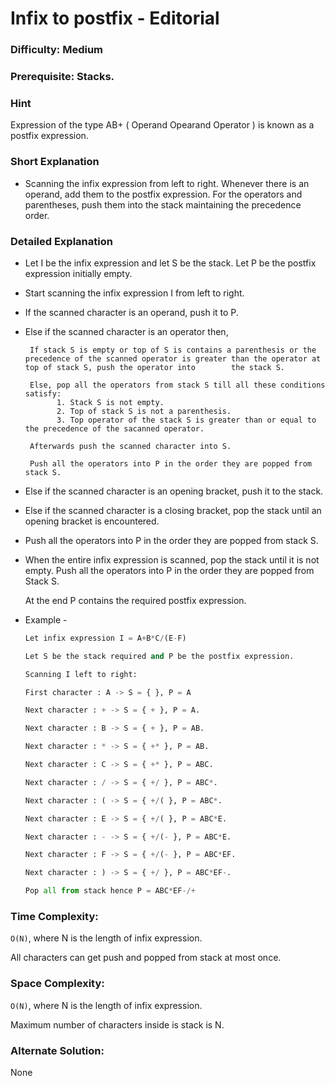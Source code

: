 
# Infix to postfix - Editorial

### Difficulty:  Medium

### Prerequisite:  Stacks.

### Hint

Expression of the type AB+ ( Operand Opearand Operator ) is known as a postfix expression. 

### Short Explanation

* Scanning the infix expression from left to right. Whenever there is an operand, add them to the postfix expression. For the operators and parentheses, push them into the stack maintaining the precedence order.

### Detailed Explanation

* Let I be the infix expression and let S be the stack. Let P be the postfix expression initially empty.
* Start scanning the infix expression I from left to right.
 
* If the scanned character is an operand, push it to P.
 
* Else if the scanned character is an operator then,
       
       If stack S is empty or top of S is contains a parenthesis or the precedence of the scanned operator is greater than the operator at top of stack S, push the operator into        the stack S.
       
       Else, pop all the operators from stack S till all these conditions satisfy:
             1. Stack S is not empty.
             2. Top of stack S is not a parenthesis.
             3. Top operator of the stack S is greater than or equal to the precedence of the sacanned operator.
       
       Afterwards push the scanned character into S.

       Push all the operators into P in the order they are popped from stack S.

* Else if the scanned character is an opening bracket, push it to the stack. 
* Else if the scanned character is a closing bracket, pop the stack until an opening bracket is encountered.
* 
  Push all the operators into P in the order they are popped from stack S. 

* When the entire infix expression is scanned, pop the stack until it is not empty. Push all the operators into P in the order they are popped from Stack S.
 
  At the end P contains the required postfix expression.

* Example -
  ```python
  Let infix expression I = A+B*C/(E-F)
  
  Let S be the stack required and P be the postfix expression.

  Scanning I left to right:

  First character : A -> S = { }, P = A
  
  Next character : + -> S = { + }, P = A.
  
  Next character : B -> S = { + }, P = AB.
  
  Next character : * -> S = { +* }, P = AB.
  
  Next character : C -> S = { +* }, P = ABC.
  
  Next character : / -> S = { +/ }, P = ABC*.
  
  Next character : ( -> S = { +/( }, P = ABC*.
  
  Next character : E -> S = { +/( }, P = ABC*E.
  
  Next character : - -> S = { +/(- }, P = ABC*E.
  
  Next character : F -> S = { +/(- }, P = ABC*EF.
  
  Next character : ) -> S = { +/ }, P = ABC*EF-.
  
  Pop all from stack hence P = ABC*EF-/+
  ```
  

### Time Complexity:

`O(N)`, where N is the length of infix expression.

All characters can get push and popped from stack at most once.

### Space Complexity:

`O(N)`, where N is the length of infix expression.

Maximum number of characters inside is stack is N.

### Alternate Solution:
None
